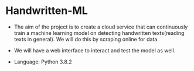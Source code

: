 # Handwritten-ML

- The aim of the project is to create a cloud service that can continuously train a machine learning model on detecting handwritten texts(reading texts in general). We will do this by scraping online for data.

- We will have a web interface to interact and test the model as well.

- Language: Python 3.8.2
